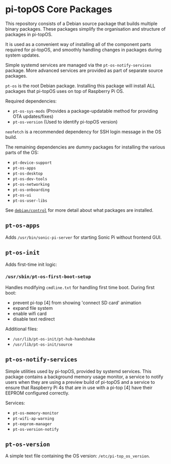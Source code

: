 # pi-topOS Core Packages

This repository consists of a Debian source package that builds multiple binary packages. These packages simplify the organisation and structure of packages in pi-topOS.

It is used as a convenient way of installing all of the component parts required for pi-topOS, and smoothly handling changes in packages during system updates.

Simple systemd services are managed via the `pt-os-notify-services` package. More advanced services are provided as part of separate source packages.

`pt-os` is the root Debian package. Installing this package will install ALL packages that pi-topOS uses on top of Raspberry Pi OS.

Required dependencies:
* `pt-os-sys-mods` (Provides a package-updatable method for providing OTA updates/fixes)
* `pt-os-version` (Used to identify pi-topOS version)

`neofetch` is a recommended dependency for SSH login message in the OS build.

The remaining dependencies are dummy packages for installing the various parts of the OS:
* `pt-device-support`
* `pt-os-apps`
* `pt-os-desktop`
* `pt-os-dev-tools`
* `pt-os-networking`
* `pt-os-onboarding`
* `pt-os-ui`
* `pt-os-user-libs`

See [`debian/control`](debian/control) for more detail about what packages are installed.

## `pt-os-apps`
Adds `/usr/bin/sonic-pi-server` for starting Sonic Pi without frontend GUI.

## `pt-os-init`

Adds first-time init logic:

### `/usr/sbin/pt-os-first-boot-setup`

Handles modifying `cmdline.txt` for handling first time boot.
During first boot:
* prevent pi-top [4] from showing 'connect SD card' animation
* expand file system
* enable wifi card
* disable text redirect

Additional files:
* `/usr/lib/pt-os-init/pt-hub-handshake`
* `/usr/lib/pt-os-init/source`

## `pt-os-notify-services`
Simple utilities used by pi-topOS, provided by systemd services. This package contains a background memory usage monitor, a service to notify users when they are using a preview build of pi-topOS and a service to ensure that Raspberry Pi 4s that are in use with a pi-top [4] have their EEPROM configured correctly.

Services:
* `pt-os-memory-monitor`
* `pt-wifi-ap-warning`
* `pt-eeprom-manager`
* `pt-os-version-notify`

## `pt-os-version`
A simple text file containing the OS version: `/etc/pi-top_os_version`.
